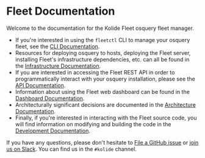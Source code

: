 # Fleet Documentation

Welcome to the documentation for the Kolide Fleet osquery fleet manager.

- If you're interested in using the `fleetctl` CLI to manage your osquery fleet, see the [CLI Documentation](./cli/README.md).
- Resources for deploying osquery to hosts, deploying the Fleet server, installing Fleet's infrastructure dependencies, etc. can all be found in the [Infrastructure Documentation](./infrastructure/README.md).
- If you are interested in accessing the Fleet REST API in order to programmatically interact with your osquery installation, please see the [API Documentation](./api/README.md).
- Information about using the Fleet web dashboard can be found in the [Dashboard Documentation](./dashboard/README.md).
- Architecturally significant decisions are documented in the [Architecture Documentation](./architecture/README.md).
- Finally, if you're interested in interacting with the Fleet source code, you will find information on modifying and building the code in the [Development Documentation](./development/README.md).

If you have any questions, please don't hesitate to [File a GitHub issue](https://github.com/kolide/fleet/issues) or [join us on Slack](https://osquery-slack.herokuapp.com/). You can find us in the `#kolide` channel.
